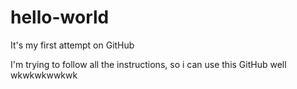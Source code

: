 # hello-world
It's my first attempt on GitHub

I'm trying to follow all the instructions, so i can use this GitHub well
wkwkwkwwkwk
